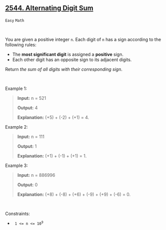 ## [2544. Alternating Digit Sum](https://leetcode.com/problems/alternating-digit-sum)

<code>Easy</code> <code>Math</code>

<br>

You are given a positive integer <code>n</code>. Each digit of <code>n</code> has a sign according to the following rules:

- The __most significant digit__ is assigned a __positive__ sign.
- Each other digit has an opposite sign to its adjacent digits.

Return *the sum of all digits with their corresponding sign*.

<br>

Example 1:

> __Input:__ n = 521
> 
> __Output:__ 4
> 
> __Explanation:__ (+5) + (-2) + (+1) = 4.

Example 2:

> __Input:__ n = 111
> 
> __Output:__ 1
> 
> __Explanation:__ (+1) + (-1) + (+1) = 1.

Example 3:

> __Input:__ n = 886996
> 
> __Output:__ 0
> 
> __Explanation:__ (+8) + (-8) + (+6) + (-9) + (+9) + (-6) = 0.

<br>

Constraints:

- <code> 1 <= n <= 10<sup>9</sup></code>
